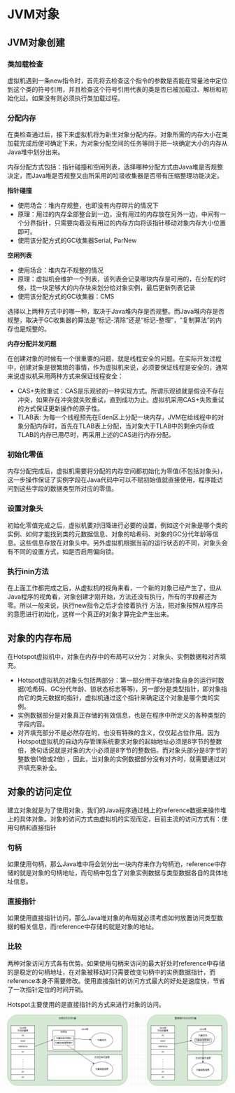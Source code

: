 # JVM对象

## JVM对象创建

### 类加载检查

虚拟机遇到一条new指令时，首先将去检查这个指令的参数是否能在常量池中定位到这个类的符号引用，并且检查这个符号引用代表的类是否已被加载过、解析和初始化过。如果没有则必须执行类加载过程。

### 分配内存

在类检查通过后，接下来虚拟机将为新生对象分配内存。对象所需的内存大小在类加载完成后便可确定下来，为对象分配空间的任务等同于把一块确定大小的内存从Java堆中划分出来。

内存分配方式包括：指针碰撞和空闲列表，选择哪种分配方式由Java堆是否规整决定，而Java堆是否规整又由所采用的垃圾收集器是否带有压缩整理功能决定。

**指针碰撞**

- 使用场合：堆内存规整，也即没有内存碎片的情况下
- 原理：用过的内存全部整合到一边，没有用过的内存放在另外一边，中间有一个分界指针，只需要向着没有用过的内存方向将该指针移动对象内存大小位置即可。
- 使用该分配方式的GC收集器Serial, ParNew

**空闲列表**

- 使用场合：堆内存不规整的情况
- 原理：虚拟机会维护一个列表，该列表会记录哪块内存是可用的，在分配的时候，找一块足够大的内存块来划分给对象实例，最后更新列表记录
- 使用该分配方式的GC收集器：CMS

选择以上两种方式中的哪一种，取决于Java堆内存是否规整。而Java堆内存是否规整，取决于GC收集器的算法是“标记-清除”还是“标记-整理”，“复制算法”的内存也是规整的。

**内存分配并发问题**

在创建对象的时候有一个很重要的问题，就是线程安全的问题。在实际开发过程中，创建对象是很繁琐的事情，作为虚拟机来说，必须要保证线程是安全的，通常来说虚拟机采用两种方式来保证线程安全：

- CAS+失败重试：CAS是乐观锁的一种实现方式。所谓乐观锁就是假设不存在冲突，如果存在冲突就失败重试，直到成功为止。虚拟机采用CAS+失败重试的方式保证更新操作的原子性。
- TLAB表: 为每一个线程预先在Eden区上分配一块内存，JVM在给线程中的对象分配内存时，首先在TLAB表上分配，当对象大于TLAB中的剩余内存或TLAB的内存已用尽时，再采用上述的CAS进行内存分配。

### 初始化零值

内存分配完成后，虚拟机需要将分配的内存空间都初始化为零值(不包括对象头)，这一步操作保证了实例字段在Java代码中可以不赋初始值就直接使用，程序能访问到这些字段的数据类型所对应的零值。

### 设置对象头

初始化零值完成之后，虚拟机要对归降进行必要的设置，例如这个对象是哪个类的实例、如何才能找到类的元数据信息、对象的哈希码、对象的GC分代年龄等信息。这些信息存放在对象头中。另外虚拟机根据当前的运行状态的不同，对象头会有不同的设置方式，如是否启用偏向锁。

### 执行inin方法

在上面工作都完成之后，从虚拟机的视角来看，一个新的对象已经产生了，但从Java程序的视角看，对象创建才刚开始，<init>方法还没有执行，所有的字段都还为零。所以一般来说，执行new指令之后才会接着执行<init>
方法，把对象按照从程序员的意愿进行初始化，这样一个真正的对象才算完全产生出来。

## 对象的内存布局

在Hotspot虚拟机中，对象在内存中的布局可以分为：对象头、实例数据和对齐填充。

- Hotspot虚拟机的对象头包括两部分：第一部分用于存储对象自身的运行时数据(哈希码、GC分代年龄、锁状态标志等等)，另一部分是类型指针，即对象指向它的类元数据的指针，虚拟机通过这个指针来确定这个对象是哪个类的实例。
- 实例数据部分是对象真正存储的有效信息，也是在程序中所定义的各种类型的字段内容。
- 对齐填充部分不是必然存在的，也没有特殊的含义，仅仅起占位作用。因为Hotspot虚拟机的自动内存管理系统要求对象的起始地址必须是8字节的整数倍，换句话说就是对象的大小必须是8字节的整数倍。而对象头部分是8字节的整数倍(1倍或2倍)
  ，因此，当对象的实例数据部分没有对齐时，就需要通过对齐填充来补全。

## 对象的访问定位

建立对象就是为了使用对象，我们的Java程序通过栈上的reference数据来操作堆上的具体对象。对象的访问方式由虚拟机的实现而定，目前主流的访问方式有：使用句柄和直接指针

### 句柄

如果使用句柄，那么Java堆中将会划分出一块内存来作为句柄池，reference中存储的就是对象的句柄地址，而句柄中包含了对象实例数据与类型数据各自的具体地址信息。

### 直接指针

如果使用直接指针访问，那么Java堆对象的布局就必须考虑如何放置访问类型数据的相关信息，而reference中存储的就是对象的地址。

### 比较

两种对象访问方式各有优势。如果使用句柄来访问的最大好处时reference中存储的是稳定的句柄地址，在对象被移动时只需要改变句柄中的实例数据指针，而reference本身不需要修改。使用直接指针的访问方式最大的好处是速度快，节省了一次指针定位的时间开销。

Hotspot主要使用的是直接指针的方式来进行对象的访问。

![Hotspot访问对象](./images/对象的访问定位.drawio.png)

